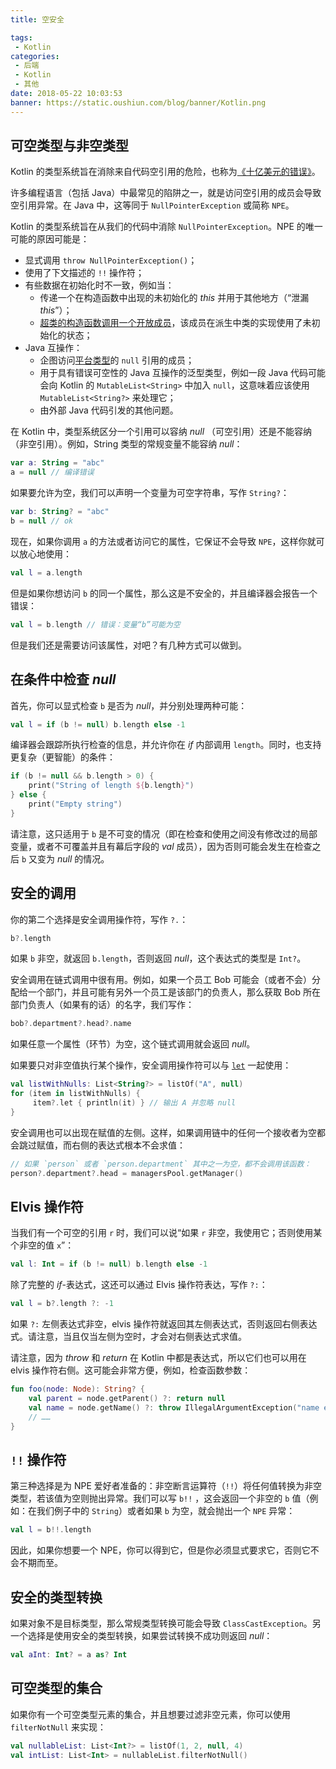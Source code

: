 ```yaml
---
title: 空安全

tags:
 - Kotlin
categories:
 - 后端
 - Kotlin
 - 其他
date: 2018-05-22 10:03:53
banner: https://static.oushiun.com/blog/banner/Kotlin.png
---
```


## 可空类型与非空类型

Kotlin 的类型系统旨在消除来自代码空引用的危险，也称为[《十亿美元的错误》](http://en.wikipedia.org/wiki/Tony_Hoare#Apologies_and_retractions)。

许多编程语言（包括 Java）中最常见的陷阱之一，就是访问空引用的成员会导致空引用异常。在 Java 中，这等同于 `NullPointerException` 或简称 `NPE`。

<!-- more -->

Kotlin 的类型系统旨在从我们的代码中消除 `NullPointerException`。NPE 的唯一可能的原因可能是：

*   显式调用 `throw NullPointerException()`；
*   使用了下文描述的 `!!` 操作符；
*   有些数据在初始化时不一致，例如当：
    *   传递一个在构造函数中出现的未初始化的 _this_ 并用于其他地方（“泄漏 _this_”）；
    *   [超类的构造函数调用一个开放成员](classes.html#派生类初始化顺序)，该成员在派生中类的实现使用了未初始化的状态；
*   Java 互操作：
    *   企图访问[平台类型](java-interop.html#空安全与平台类型)的 `null` 引用的成员；
    *   用于具有错误可空性的 Java 互操作的泛型类型，例如一段 Java 代码可能会向 Kotlin 的 `MutableList<String>` 中加入 `null`，这意味着应该使用 `MutableList<String?>` 来处理它；
    *   由外部 Java 代码引发的其他问题。

在 Kotlin 中，类型系统区分一个引用可以容纳 _null_ （可空引用）还是不能容纳（非空引用）。例如，String 类型的常规变量不能容纳 _null_：

```kotlin
var a: String = "abc"
a = null // 编译错误
```

如果要允许为空，我们可以声明一个变量为可空字符串，写作 `String?`：

```kotlin
var b: String? = "abc"
b = null // ok
```

现在，如果你调用 `a` 的方法或者访问它的属性，它保证不会导致 `NPE`，这样你就可以放心地使用：

```kotlin
val l = a.length
```

但是如果你想访问 `b` 的同一个属性，那么这是不安全的，并且编译器会报告一个错误：

```kotlin
val l = b.length // 错误：变量“b”可能为空
```

但是我们还是需要访问该属性，对吧？有几种方式可以做到。

## 在条件中检查 _null_

首先，你可以显式检查 `b` 是否为 _null_，并分别处理两种可能：

```kotlin
val l = if (b != null) b.length else -1
```

编译器会跟踪所执行检查的信息，并允许你在 _if_ 内部调用 `length`。同时，也支持更复杂（更智能）的条件：

```kotlin
if (b != null && b.length > 0) {
    print("String of length ${b.length}")
} else {
    print("Empty string")
}
```

请注意，这只适用于 `b` 是不可变的情况（即在检查和使用之间没有修改过的局部变量，或者不可覆盖并且有幕后字段的 _val_ 成员），因为否则可能会发生在检查之后 `b` 又变为 _null_ 的情况。

## 安全的调用

你的第二个选择是安全调用操作符，写作 `?.`：

```kotlin
b?.length
```

如果 `b` 非空，就返回 `b.length`，否则返回 _null_，这个表达式的类型是 `Int?`。

安全调用在链式调用中很有用。例如，如果一个员工 Bob 可能会（或者不会）分配给一个部门，并且可能有另外一个员工是该部门的负责人，那么获取 Bob 所在部门负责人（如果有的话）的名字，我们写作：

```kotlin
bob?.department?.head?.name
```

如果任意一个属性（环节）为空，这个链式调用就会返回 _null_。

如果要只对非空值执行某个操作，安全调用操作符可以与 [`let`](https://kotlinlang.org/api/latest/jvm/stdlib/kotlin/let.html) 一起使用：

```kotlin
val listWithNulls: List<String?> = listOf("A", null)
for (item in listWithNulls) {
     item?.let { println(it) } // 输出 A 并忽略 null
}
```

安全调用也可以出现在赋值的左侧。这样，如果调用链中的任何一个接收者为空都会跳过赋值，而右侧的表达式根本不会求值：

```kotlin
// 如果 `person` 或者 `person.department` 其中之一为空，都不会调用该函数：
person?.department?.head = managersPool.getManager()
```

## Elvis 操作符

当我们有一个可空的引用 `r` 时，我们可以说“如果 `r` 非空，我使用它；否则使用某个非空的值 `x`”：

```kotlin
val l: Int = if (b != null) b.length else -1
```

除了完整的 _if_-表达式，这还可以通过 Elvis 操作符表达，写作 `?:`：

```kotlin
val l = b?.length ?: -1
```

如果 `?:` 左侧表达式非空，elvis 操作符就返回其左侧表达式，否则返回右侧表达式。请注意，当且仅当左侧为空时，才会对右侧表达式求值。

请注意，因为 _throw_ 和 _return_ 在 Kotlin 中都是表达式，所以它们也可以用在
elvis 操作符右侧。这可能会非常方便，例如，检查函数参数：

```kotlin
fun foo(node: Node): String? {
    val parent = node.getParent() ?: return null
    val name = node.getName() ?: throw IllegalArgumentException("name expected")
    // ……
}
```

## `!!` 操作符

第三种选择是为 NPE 爱好者准备的：非空断言运算符（`!!`）将任何值转换为非空类型，若该值为空则抛出异常。我们可以写 `b!!` ，这会返回一个非空的 `b` 值（例如：在我们例子中的 `String`）或者如果 `b` 为空，就会抛出一个 `NPE` 异常：

```kotlin
val l = b!!.length
```

因此，如果你想要一个 NPE，你可以得到它，但是你必须显式要求它，否则它不会不期而至。

## 安全的类型转换

如果对象不是目标类型，那么常规类型转换可能会导致 `ClassCastException`。另一个选择是使用安全的类型转换，如果尝试转换不成功则返回 _null_：

```kotlin
val aInt: Int? = a as? Int
```

## 可空类型的集合

如果你有一个可空类型元素的集合，并且想要过滤非空元素，你可以使用 `filterNotNull` 来实现：

```kotlin
val nullableList: List<Int?> = listOf(1, 2, null, 4)
val intList: List<Int> = nullableList.filterNotNull()
```
